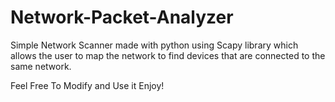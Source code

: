 # Network-Packet-Analyzer

Simple Network Scanner made with python using Scapy library
which allows the user to map the network to find devices that are connected to the same network.

Feel Free To Modify and Use it
Enjoy!
